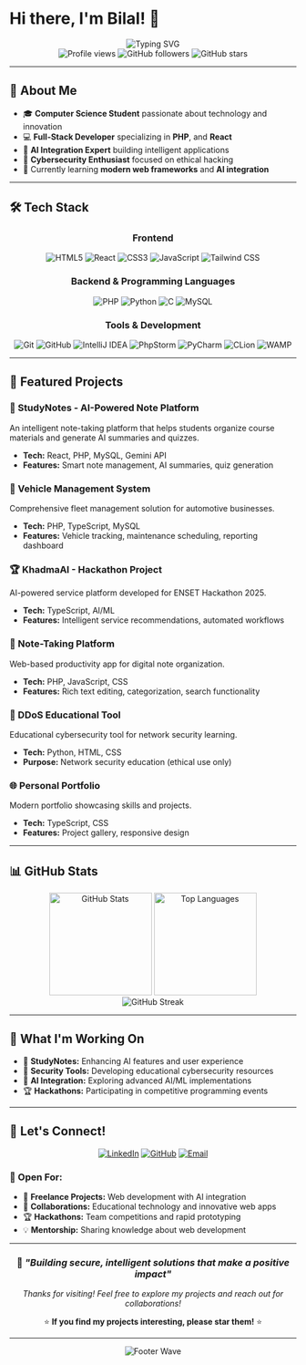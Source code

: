# Hi there, I'm Bilal! 👋

<div align="center">
  <img src="https://readme-typing-svg.herokuapp.com?font=Fira+Code&pause=1000&color=2E97F7&center=true&vCenter=true&width=500&lines=Computer+Science+Student;Full-Stack+Web+Developer;AI+Integration+Specialist;Cybersecurity+Enthusiast" alt="Typing SVG" />
</div>

<div align="center">
  <img src="https://komarev.com/ghpvc/?username=Bilal-XQ&color=blueviolet&style=flat-square&label=Profile+Views" alt="Profile views" />
  <img src="https://img.shields.io/github/followers/Bilal-XQ?style=flat-square&color=blueviolet" alt="GitHub followers" />
  <img src="https://img.shields.io/github/stars/Bilal-XQ?style=flat-square&color=blueviolet" alt="GitHub stars" />
</div>

---

## 🚀 About Me

- 🎓 **Computer Science Student** passionate about technology and innovation
- 💻 **Full-Stack Developer** specializing in **PHP**, and **React**
- 🤖 **AI Integration Expert** building intelligent applications
- 🔐 **Cybersecurity Enthusiast** focused on ethical hacking
- 🌱 Currently learning **modern web frameworks** and **AI integration**

---

## 🛠️ Tech Stack

<div align="center">

### Frontend
![HTML5](https://img.shields.io/badge/HTML5-E34F26?style=for-the-badge&logo=html5&logoColor=white)
![React](https://img.shields.io/badge/React-20232A?style=for-the-badge&logo=react&logoColor=61DAFB)
![CSS3](https://img.shields.io/badge/CSS3-1572B6?style=for-the-badge&logo=css3&logoColor=white)
![JavaScript](https://img.shields.io/badge/JavaScript-F7DF1E?style=for-the-badge&logo=javascript&logoColor=black)
![Tailwind CSS](https://img.shields.io/badge/Tailwind_CSS-38B2AC?style=for-the-badge&logo=tailwind-css&logoColor=white)

### Backend & Programming Languages
![PHP](https://img.shields.io/badge/PHP-777BB4?style=for-the-badge&logo=php&logoColor=white)
![Python](https://img.shields.io/badge/Python-3776AB?style=for-the-badge&logo=python&logoColor=white)
![C](https://img.shields.io/badge/C-00599C?style=for-the-badge&logo=c&logoColor=white)
![MySQL](https://img.shields.io/badge/MySQL-005C84?style=for-the-badge&logo=mysql&logoColor=white)

### Tools & Development
![Git](https://img.shields.io/badge/Git-F05032?style=for-the-badge&logo=git&logoColor=white)
![GitHub](https://img.shields.io/badge/GitHub-100000?style=for-the-badge&logo=github&logoColor=white)
![IntelliJ IDEA](https://img.shields.io/badge/IntelliJ_IDEA-000000.svg?style=for-the-badge&logo=intellij-idea&logoColor=white)
![PhpStorm](https://img.shields.io/badge/PhpStorm-143?style=for-the-badge&logo=phpstorm&logoColor=black&color=black&labelColor=darkorchid)
![PyCharm](https://img.shields.io/badge/PyCharm-143?style=for-the-badge&logo=pycharm&logoColor=black&color=black&labelColor=green)
![CLion](https://img.shields.io/badge/CLion-black?style=for-the-badge&logo=clion&logoColor=white)
![WAMP](https://img.shields.io/badge/WAMP-FF6C2C?style=for-the-badge&logo=apache&logoColor=white)

</div>

---

## 🎯 Featured Projects

### 🧠 StudyNotes - AI-Powered Note Platform
An intelligent note-taking platform that helps students organize course materials and generate AI summaries and quizzes.
- **Tech:** React, PHP, MySQL, Gemini API
- **Features:** Smart note management, AI summaries, quiz generation

### 🚗 Vehicle Management System
Comprehensive fleet management solution for automotive businesses.
- **Tech:** PHP, TypeScript, MySQL
- **Features:** Vehicle tracking, maintenance scheduling, reporting dashboard

### 🏆 KhadmaAI - Hackathon Project
AI-powered service platform developed for ENSET Hackathon 2025.
- **Tech:** TypeScript, AI/ML
- **Features:** Intelligent service recommendations, automated workflows

### 📝 Note-Taking Platform
Web-based productivity app for digital note organization.
- **Tech:** PHP, JavaScript, CSS
- **Features:** Rich text editing, categorization, search functionality

### 🔐 DDoS Educational Tool
Educational cybersecurity tool for network security learning.
- **Tech:** Python, HTML, CSS
- **Purpose:** Network security education (ethical use only)

### 🌐 Personal Portfolio
Modern portfolio showcasing skills and projects.
- **Tech:** TypeScript, CSS
- **Features:** Project gallery, responsive design

---

## 📊 GitHub Stats

<div align="center">
  <img height="180em" src="https://github-readme-stats.vercel.app/api?username=Bilal-XQ&show_icons=true&theme=tokyonight&hide_border=true&count_private=true" alt="GitHub Stats" />
  <img height="180em" src="https://github-readme-stats.vercel.app/api/top-langs/?username=Bilal-XQ&layout=compact&theme=tokyonight&hide_border=true" alt="Top Languages" />
</div>

<div align="center">
  <img src="https://github-readme-streak-stats.herokuapp.com/?user=Bilal-XQ&theme=tokyonight&hide_border=true" alt="GitHub Streak" />
</div>

---

## 🎯 What I'm Working On

- 🧠 **StudyNotes:** Enhancing AI features and user experience
- 🔐 **Security Tools:** Developing educational cybersecurity resources
- 🤖 **AI Integration:** Exploring advanced AI/ML implementations
- 🏆 **Hackathons:** Participating in competitive programming events

---

## 🤝 Let's Connect!

<div align="center">

[![LinkedIn](https://img.shields.io/badge/LinkedIn-0077B5?style=for-the-badge&logo=linkedin&logoColor=white)](https://www.linkedin.com/in/bilalelazzam)
[![GitHub](https://img.shields.io/badge/GitHub-100000?style=for-the-badge&logo=github&logoColor=white)](https://github.com/Bilal-XQ)
[![Email](https://img.shields.io/badge/Email-D14836?style=for-the-badge&logo=gmail&logoColor=white)](mailto:bilalelazzam.dev@gmail.com)

</div>

### 💼 Open For:
- 🚀 **Freelance Projects:** Web development with AI integration
- 🤝 **Collaborations:** Educational technology and innovative web apps
- 🏆 **Hackathons:** Team competitions and rapid prototyping
- 💡 **Mentorship:** Sharing knowledge about web development

---

<div align="center">

### 💭 *"Building secure, intelligent solutions that make a positive impact"*

*Thanks for visiting! Feel free to explore my projects and reach out for collaborations!*

⭐ **If you find my projects interesting, please star them!** ⭐

</div>

---

<div align="center">
  <img src="https://capsule-render.vercel.app/api?type=waving&color=2E97F7&height=100&section=footer" alt="Footer Wave" />
</div>
